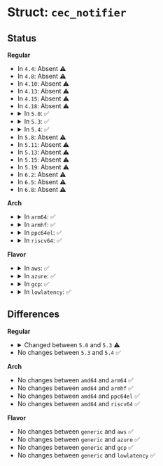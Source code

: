# Struct: <code>cec_notifier</code>

## Status
<b>Regular</b>
<ul>
<li>
In <code>4.4</code>: Absent ⚠️
</li>
<li>
In <code>4.8</code>: Absent ⚠️
</li>
<li>
In <code>4.10</code>: Absent ⚠️
</li>
<li>
In <code>4.13</code>: Absent ⚠️
</li>
<li>
In <code>4.15</code>: Absent ⚠️
</li>
<li>
In <code>4.18</code>: Absent ⚠️
</li>
<li>
<details>
<summary>In <code>5.0</code>: ✅</summary>

```c
struct cec_notifier {
    struct mutex lock;
    struct list_head head;
    struct kref kref;
    struct device *dev;
    const char *conn;
    struct cec_adapter *cec_adap;
    void (*callback)(struct cec_adapter *, u16);
    u16 phys_addr;
};
```
</details>
</li>
<li>
<details>
<summary>In <code>5.3</code>: ✅</summary>

```c
struct cec_notifier {
    struct mutex lock;
    struct list_head head;
    struct kref kref;
    struct device *hdmi_dev;
    struct cec_connector_info conn_info;
    const char *conn_name;
    struct cec_adapter *cec_adap;
    void (*callback)(struct cec_adapter *, u16);
    u16 phys_addr;
};
```
</details>
</li>
<li>
<details>
<summary>In <code>5.4</code>: ✅</summary>

```c
struct cec_notifier {
    struct mutex lock;
    struct list_head head;
    struct kref kref;
    struct device *hdmi_dev;
    struct cec_connector_info conn_info;
    const char *conn_name;
    struct cec_adapter *cec_adap;
    void (*callback)(struct cec_adapter *, u16);
    u16 phys_addr;
};
```
</details>
</li>
<li>
In <code>5.8</code>: Absent ⚠️
</li>
<li>
In <code>5.11</code>: Absent ⚠️
</li>
<li>
In <code>5.13</code>: Absent ⚠️
</li>
<li>
In <code>5.15</code>: Absent ⚠️
</li>
<li>
In <code>5.19</code>: Absent ⚠️
</li>
<li>
In <code>6.2</code>: Absent ⚠️
</li>
<li>
In <code>6.5</code>: Absent ⚠️
</li>
<li>
In <code>6.8</code>: Absent ⚠️
</li>
</ul>
<b>Arch</b>
<ul>
<li>
<details>
<summary>In <code>arm64</code>: ✅</summary>

```c
struct cec_notifier {
    struct mutex lock;
    struct list_head head;
    struct kref kref;
    struct device *hdmi_dev;
    struct cec_connector_info conn_info;
    const char *conn_name;
    struct cec_adapter *cec_adap;
    void (*callback)(struct cec_adapter *, u16);
    u16 phys_addr;
};
```
</details>
</li>
<li>
<details>
<summary>In <code>armhf</code>: ✅</summary>

```c
struct cec_notifier {
    struct mutex lock;
    struct list_head head;
    struct kref kref;
    struct device *hdmi_dev;
    struct cec_connector_info conn_info;
    const char *conn_name;
    struct cec_adapter *cec_adap;
    void (*callback)(struct cec_adapter *, u16);
    u16 phys_addr;
};
```
</details>
</li>
<li>
<details>
<summary>In <code>ppc64el</code>: ✅</summary>

```c
struct cec_notifier {
    struct mutex lock;
    struct list_head head;
    struct kref kref;
    struct device *hdmi_dev;
    struct cec_connector_info conn_info;
    const char *conn_name;
    struct cec_adapter *cec_adap;
    void (*callback)(struct cec_adapter *, u16);
    u16 phys_addr;
};
```
</details>
</li>
<li>
<details>
<summary>In <code>riscv64</code>: ✅</summary>

```c
struct cec_notifier {
    struct mutex lock;
    struct list_head head;
    struct kref kref;
    struct device *hdmi_dev;
    struct cec_connector_info conn_info;
    const char *conn_name;
    struct cec_adapter *cec_adap;
    void (*callback)(struct cec_adapter *, u16);
    u16 phys_addr;
};
```
</details>
</li>
</ul>
<b>Flavor</b>
<ul>
<li>
<details>
<summary>In <code>aws</code>: ✅</summary>

```c
struct cec_notifier {
    struct mutex lock;
    struct list_head head;
    struct kref kref;
    struct device *hdmi_dev;
    struct cec_connector_info conn_info;
    const char *conn_name;
    struct cec_adapter *cec_adap;
    void (*callback)(struct cec_adapter *, u16);
    u16 phys_addr;
};
```
</details>
</li>
<li>
<details>
<summary>In <code>azure</code>: ✅</summary>

```c
struct cec_notifier {
    struct mutex lock;
    struct list_head head;
    struct kref kref;
    struct device *hdmi_dev;
    struct cec_connector_info conn_info;
    const char *conn_name;
    struct cec_adapter *cec_adap;
    void (*callback)(struct cec_adapter *, u16);
    u16 phys_addr;
};
```
</details>
</li>
<li>
<details>
<summary>In <code>gcp</code>: ✅</summary>

```c
struct cec_notifier {
    struct mutex lock;
    struct list_head head;
    struct kref kref;
    struct device *hdmi_dev;
    struct cec_connector_info conn_info;
    const char *conn_name;
    struct cec_adapter *cec_adap;
    void (*callback)(struct cec_adapter *, u16);
    u16 phys_addr;
};
```
</details>
</li>
<li>
<details>
<summary>In <code>lowlatency</code>: ✅</summary>

```c
struct cec_notifier {
    struct mutex lock;
    struct list_head head;
    struct kref kref;
    struct device *hdmi_dev;
    struct cec_connector_info conn_info;
    const char *conn_name;
    struct cec_adapter *cec_adap;
    void (*callback)(struct cec_adapter *, u16);
    u16 phys_addr;
};
```
</details>
</li>
</ul>

## Differences
<b>Regular</b>
<ul>
<li>
<details>
<summary>Changed between <code>5.0</code> and <code>5.3</code> ⚠️</summary>
<ul>
<li>
<b>Field added. </b>
<code>struct device *hdmi_dev</code>
</li>
<li>
<b>Field added. </b>
<code>struct cec_connector_info conn_info</code>
</li>
<li>
<b>Field added. </b>
<code>const char *conn_name</code>
</li>
<li>
<b>Field removed. </b>
<code>struct device *dev</code>
</li>
<li>
<b>Field removed. </b>
<code>const char *conn</code>
</li>
</ul>
</details>
</li>
<li>
No changes between <code>5.3</code> and <code>5.4</code> ✅
</li>
</ul>
<b>Arch</b>
<ul>
<li>
No changes between <code>amd64</code> and <code>arm64</code> ✅
</li>
<li>
No changes between <code>amd64</code> and <code>armhf</code> ✅
</li>
<li>
No changes between <code>amd64</code> and <code>ppc64el</code> ✅
</li>
<li>
No changes between <code>amd64</code> and <code>riscv64</code> ✅
</li>
</ul>
<b>Flavor</b>
<ul>
<li>
No changes between <code>generic</code> and <code>aws</code> ✅
</li>
<li>
No changes between <code>generic</code> and <code>azure</code> ✅
</li>
<li>
No changes between <code>generic</code> and <code>gcp</code> ✅
</li>
<li>
No changes between <code>generic</code> and <code>lowlatency</code> ✅
</li>
</ul>
